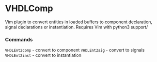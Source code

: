 # VHDLComp
Vim plugin to convert entities in loaded buffers to component declaration, signal declarations or instantiation.
Requires Vim with python3 support/

### Commands
`VHDLEnt2comp` -  convert to component
`VHDLEnt2sig` -  convert to signals
`VHDLEnt2inst` -  convert to instantiation
